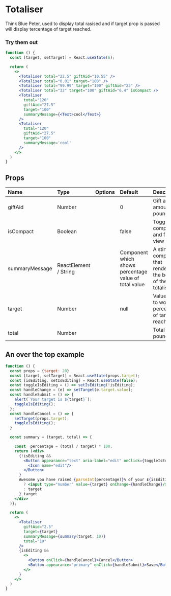 # Totaliser

Think Blue Peter, used to display total rasised and if target prop is passed will display tercentage of target reached.

### Try them out

```.jsx
function () {
  const [target, setTarget] = React.useState(6);

  return (
    <>
      <Totaliser total="22.5" giftAid="10.55" />
      <Totaliser total="0.01" target="100" />
      <Totaliser total="99.99" target="100" giftAid="25" />
      <Totaliser total="32" target="100" giftAid="6.4" isCompact />
      <Totaliser
        total="120"
        giftAid="27.5"
        target="100"
        summaryMessage={<Text>cool</Text>}
      />
      <Totaliser
        total="120"
        giftAid="27.5"
        target="100"
        summaryMessage='cool'
      />
    </>
  )
}
```

## Props

| Name           | Type                  | Options | Default                                               | Description                                                      |
| :------------- | :-------------------- | :-----: | :---------------------------------------------------- | :--------------------------------------------------------------- |
| giftAid        | Number                |         | 0                                                     | Gift aid amount in pounds                                        |
| isCompact      | Boolean               |         | false                                                 | Toggle compact and full view mode.                               |
| summaryMessage | ReactElement / String |         | Component which shows percentage value of total value | A sting or component that renders at the bottom of the totaliser |
| target         | Number                |         | null                                                  | Value used to work out percentage of target reached              |
| total          | Number                |         |                                                       | Total in pounds                                                  |

## An over the top example

```.jsx
function () {
  const props = {target: 20}
  const [target, setTarget] = React.useState(props.target);
  const [isEditing, setIsEditing] = React.useState(false);
  const toggleIsEditing = () => setIsEditing(!isEditing);
  const handleChange = (e) => setTarget(e.target.value);
  const handleSubmit = () => {
    alert(`Your target is ${target}`);
    toggleIsEditing();
  };
  const handleCancel = () => {
    setTarget(props.target);
    toggleIsEditing();
  }

  const summary = (target, total) => {

    const  percentage = (total / target) * 100;
    return (<div>
      {!isEditing &&
        <Button appearance="text" aria-label="edit" onClick={toggleIsEditing}>
          <Icon name="edit"/>
        </Button>
      }
      Awesome you have raised {parseInt(percentage)}% of your £{isEditing
        ? <input type="number" value={target} onChange={handleChange}/>
        : target
      } target
    </div>
  )};

  return (
    <>
      <Totaliser
        giftAid="2.5"
        target={target}
        summaryMessage={summary(target, 10)}
        total="10"
      />
      {isEditing &&
        <>
          <Button onClick={handleCancel}>Cancel</Button>
          <Button appearance="primary" onClick={handleSubmit}>Save</Button>
        </>
      }
    </>
  )
}
```
